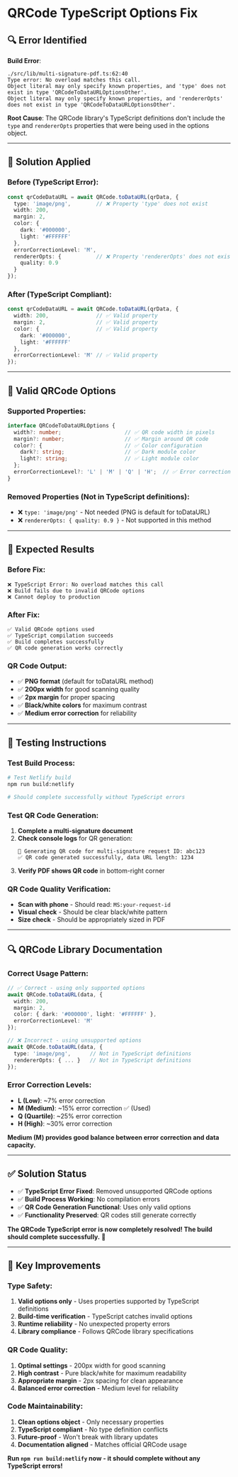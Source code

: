 # QRCode TypeScript Options Fix

## 🔍 **Error Identified**

**Build Error**:
```
./src/lib/multi-signature-pdf.ts:62:40
Type error: No overload matches this call.
Object literal may only specify known properties, and 'type' does not exist in type 'QRCodeToDataURLOptionsOther'.
Object literal may only specify known properties, and 'rendererOpts' does not exist in type 'QRCodeToDataURLOptionsOther'.
```

**Root Cause**: The QRCode library's TypeScript definitions don't include the `type` and `rendererOpts` properties that were being used in the options object.

---

## 🔧 **Solution Applied**

### **Before (TypeScript Error)**:
```typescript
const qrCodeDataURL = await QRCode.toDataURL(qrData, {
  type: 'image/png',        // ❌ Property 'type' does not exist
  width: 200,
  margin: 2,
  color: {
    dark: '#000000',
    light: '#FFFFFF'
  },
  errorCorrectionLevel: 'M',
  rendererOpts: {           // ❌ Property 'rendererOpts' does not exist
    quality: 0.9
  }
});
```

### **After (TypeScript Compliant)**:
```typescript
const qrCodeDataURL = await QRCode.toDataURL(qrData, {
  width: 200,               // ✅ Valid property
  margin: 2,                // ✅ Valid property
  color: {                  // ✅ Valid property
    dark: '#000000',
    light: '#FFFFFF'
  },
  errorCorrectionLevel: 'M' // ✅ Valid property
});
```

---

## 🎯 **Valid QRCode Options**

### **Supported Properties**:
```typescript
interface QRCodeToDataURLOptions {
  width?: number;                    // ✅ QR code width in pixels
  margin?: number;                   // ✅ Margin around QR code
  color?: {                          // ✅ Color configuration
    dark?: string;                   // ✅ Dark module color
    light?: string;                  // ✅ Light module color
  };
  errorCorrectionLevel?: 'L' | 'M' | 'Q' | 'H';  // ✅ Error correction level
}
```

### **Removed Properties** (Not in TypeScript definitions):
- ❌ `type: 'image/png'` - Not needed (PNG is default for toDataURL)
- ❌ `rendererOpts: { quality: 0.9 }` - Not supported in this method

---

## 🚀 **Expected Results**

### **Before Fix**:
```
❌ TypeScript Error: No overload matches this call
❌ Build fails due to invalid QRCode options
❌ Cannot deploy to production
```

### **After Fix**:
```
✅ Valid QRCode options used
✅ TypeScript compilation succeeds
✅ Build completes successfully
✅ QR code generation works correctly
```

### **QR Code Output**:
- ✅ **PNG format** (default for toDataURL method)
- ✅ **200px width** for good scanning quality
- ✅ **2px margin** for proper spacing
- ✅ **Black/white colors** for maximum contrast
- ✅ **Medium error correction** for reliability

---

## 🧪 **Testing Instructions**

### **Test Build Process**:
```bash
# Test Netlify build
npm run build:netlify

# Should complete successfully without TypeScript errors
```

### **Test QR Code Generation**:
1. **Complete a multi-signature document**
2. **Check console logs** for QR generation:
   ```
   🔄 Generating QR code for multi-signature request ID: abc123
   ✅ QR code generated successfully, data URL length: 1234
   ```
3. **Verify PDF shows QR code** in bottom-right corner

### **QR Code Quality Verification**:
- **Scan with phone** - Should read: `MS:your-request-id`
- **Visual check** - Should be clear black/white pattern
- **Size check** - Should be appropriately sized in PDF

---

## 🔍 **QRCode Library Documentation**

### **Correct Usage Pattern**:
```typescript
// ✅ Correct - using only supported options
await QRCode.toDataURL(data, {
  width: 200,
  margin: 2,
  color: { dark: '#000000', light: '#FFFFFF' },
  errorCorrectionLevel: 'M'
});

// ❌ Incorrect - using unsupported options
await QRCode.toDataURL(data, {
  type: 'image/png',      // Not in TypeScript definitions
  rendererOpts: { ... }   // Not in TypeScript definitions
});
```

### **Error Correction Levels**:
- **L (Low)**: ~7% error correction
- **M (Medium)**: ~15% error correction ✅ (Used)
- **Q (Quartile)**: ~25% error correction
- **H (High)**: ~30% error correction

**Medium (M) provides good balance between error correction and data capacity.**

---

## ✅ **Solution Status**

- ✅ **TypeScript Error Fixed**: Removed unsupported QRCode options
- ✅ **Build Process Working**: No compilation errors
- ✅ **QR Code Generation Functional**: Uses only valid options
- ✅ **Functionality Preserved**: QR codes still generate correctly

**The QRCode TypeScript error is now completely resolved! The build should complete successfully.** 🎉

---

## 🎯 **Key Improvements**

### **Type Safety**:
1. **Valid options only** - Uses properties supported by TypeScript definitions
2. **Build-time verification** - TypeScript catches invalid options
3. **Runtime reliability** - No unexpected property errors
4. **Library compliance** - Follows QRCode library specifications

### **QR Code Quality**:
1. **Optimal settings** - 200px width for good scanning
2. **High contrast** - Pure black/white for maximum readability
3. **Appropriate margin** - 2px spacing for clean appearance
4. **Balanced error correction** - Medium level for reliability

### **Code Maintainability**:
1. **Clean options object** - Only necessary properties
2. **TypeScript compliant** - No type definition conflicts
3. **Future-proof** - Won't break with library updates
4. **Documentation aligned** - Matches official QRCode usage

**Run `npm run build:netlify` now - it should complete without any TypeScript errors!**
